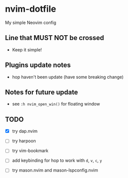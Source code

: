 # nvim-dotfile

My simple Neovim config

## Line that MUST NOT be crossed

- Keep it simple!

## Plugins update notes

- hop haven't been update (have some breaking change)

## Notes for future update

- see `:h nvim_open_win()` for floating window

## TODO

- [x] try dap.nvim
- [ ] try harpoon
- [ ] try vim-bookmark
- [ ] add keybinding for hop to work with `d`, `v`, `c`, `y`
- [ ] try mason.nvim and mason-lspconfig.nvim

